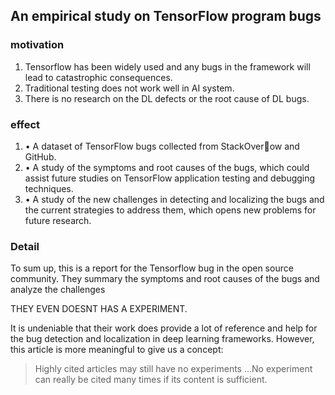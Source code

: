 ## An empirical study on TensorFlow program bugs

### motivation

1. Tensorflow has been widely used and any bugs in the framework will lead to catastrophic consequences.
2. Traditional testing does not work well in AI system.
3. There is no research on the DL defects or  the root cause of DL bugs.

### effect

1. • A dataset of TensorFlow bugs collected from StackOverow and GitHub. 
2. • A study of the symptoms and root causes of the bugs, which could assist future studies on TensorFlow application testing and debugging techniques. 
3. • A study of the new challenges in detecting and localizing the bugs and the current strategies to address them, which opens new problems for future research.



### Detail

To sum up, this is  a report for the Tensorflow bug in the open source community. They summary the symptoms and root causes of the bugs and analyze the challenges

THEY  EVEN DOESNT HAS A EXPERIMENT.

It is undeniable that their work does provide a lot of reference and help for the bug detection and localization in deep learning frameworks. However, this article is more meaningful to give us a concept: 

> Highly cited articles may still have no experiments  ...No experiment can really be cited many times if its content is sufficient.